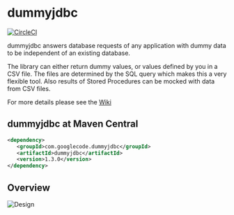 # dummyjdbc 
[![CircleCI](https://circleci.com/gh/SimoneAvogadro/dummyjdbc.svg?style=svg)](https://circleci.com/gh/SimoneAvogadro/dummyjdbc)

dummyjdbc answers database requests of any application with dummy data to be independent of an existing database.

The library can either return dummy values, or values defined by you in a CSV file. The files are determined by the SQL query which makes this a very flexible tool. Also results of Stored Procedures can be mocked with data from CSV files.

For more details please see the [Wiki](https://github.com/SimoneAvogadro/dummyjdbc/wiki)

## dummyjdbc at Maven Central
```xml
<dependency>
   <groupId>com.googlecode.dummyjdbc</groupId>
   <artifactId>dummyjdbc</artifactId>
   <version>1.3.0</version>
</dependency>
```

## Overview

![Design](https://raw.githubusercontent.com/wiki/SimoneAvogadro/dummyjdbc/images/dummyjdbc-design.png)

